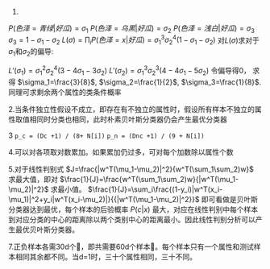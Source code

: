 1.
$P(色泽=青绿|好瓜)=\sigma_1$
$P(色泽=乌黑|好瓜)=\sigma_2$
$P(色泽=浅白|好瓜)=\sigma_3$
$\sigma_3=1-\sigma_1-\sigma_2$
$L(\sigma)=\prod_iP(色泽=x|好瓜)=\sigma_1^3\sigma_2^4(1-\sigma_1-\sigma_2)$
对$L(\sigma)$求对于$\sigma_1$和$\sigma_2$的偏导:

$L'(\sigma_1)=\sigma_1^2\sigma_2^4(3-4\sigma_1-3\sigma_2)$
$L'(\sigma_2)=\sigma_1^3\sigma_2^3(4-4\sigma_1-5\sigma_2)$
令偏导得0， 求得 $\sigma_1=\frac{3}{8}$, $\sigma_2=\frac{1}{2}$, $\sigma_3=\frac{1}{8}$.
同理可求剩余两个属性的类条件概率

2.当条件独立性假设不成立，即存在有不独立的属性时，假设所有样本不独立的属性取值相同时分类也相同，此时朴素贝叶斯分类器仍会产生最优分类器

3
`p_c = (Dc +1) / (8+ N[i])`
`p_n = (Dnc +1) / (9 + N[i])`

4.可以对各项取对数累加。如果累加仍过多，可对每个加数除以属性个数

5.对于线性判别式 $J=\frac{|w^T(\mu_1-\mu_2)|^2}{w^T(\sum_1\sum_2)w}$ 求最大值，即对 $\frac{1}{J}=\frac{w^T(\sum_1\sum_2)w}{|w^T(\mu_1-\mu_2)|^2}$ 求最小值。
$\frac{1}{J}=\sum_i\frac{(1-y_i)|w^T(x_i-\mu_1)|^2+y_i|w^T(x_i-\mu_2)|}{{|w^T(\mu_1-\mu_2)|^2}}$ 即可看做是贝叶斯分类器达到最优，每个样本的后验概率 $P(c|x)$ 最大，对应在线性判别中每个样本到对应分类的中心的距离除以两个类别中心的距离最小。因此线性判别分析可以产生最优贝叶斯分类器。

7.正负样本各需30d个，即共需要60d个样本。每个样本只有一个属性和测试样本相同其余都不同。当d=1时，三十个属性相同，三十不同。
